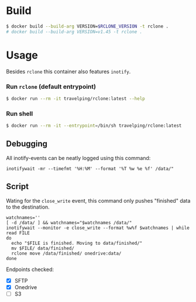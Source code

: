 # Build
```bash
$ docker build --build-arg VERSION=$RCLONE_VERSION -t rclone .
# docker build --build-arg VERSION=v1.45 -t rclone .
```

# Usage
Besides `rclone` this container also features `inotify`.
### Run `rclone` (default entrypoint)
```bash
$ docker run --rm -it travelping/rclone:latest --help
```

### Run shell
```bash
$ docker run --rm -it --entrypoint=/bin/sh travelping/rclone:latest
```


## Debugging
All inotify-events can be neatly logged using this command:
```
inotifywait -mr --timefmt '%H:%M' --format '%T %w %e %f' /data/"
```

## Script

Wating for the `close_write` event, this command only pushes "finished" data to the destination.
```
watchnames=''
[ -d /data/ ] && watchnames="$watchnames /data/"
inotifywait --monitor -e close_write --format %w%f $watchnames | while read FILE
do
  echo "$FILE is finished. Moving to data/finished/"
  mv $FILE/ data/finished/
  rclone move /data/finished/ onedrive:data/
done
```

Endpoints checked:
- [x] SFTP
- [X] Onedrive
- [ ] S3
